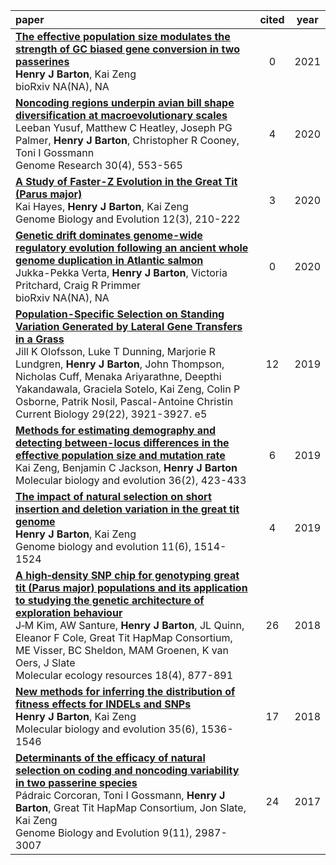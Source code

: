 | paper | cited | year |
|:---------|:------:|:---------:|
| **[The effective population size modulates the strength of GC biased gene conversion in two passerines](https://www.biorxiv.org/content/10.1101/2021.04.20.440602v1.abstract)**<br>**Henry J Barton**, Kai Zeng<br>bioRxiv NA(NA), NA | 0 | 2021 |
| **[Noncoding regions underpin avian bill shape diversification at macroevolutionary scales](https://genome.cshlp.org/content/30/4/553.short)**<br>Leeban Yusuf, Matthew C Heatley, Joseph PG Palmer, **Henry J Barton**, Christopher R Cooney, Toni I Gossmann<br>Genome Research 30(4), 553-565 | 4 | 2020 |
| **[A Study of Faster-Z Evolution in the Great Tit (Parus major)](https://academic.oup.com/gbe/article-abstract/12/3/210/5771331)**<br>Kai Hayes, **Henry J Barton**, Kai Zeng<br>Genome Biology and Evolution 12(3), 210-222 | 3 | 2020 |
| **[Genetic drift dominates genome-wide regulatory evolution following an ancient whole genome duplication in Atlantic salmon](https://www.biorxiv.org/content/10.1101/2020.11.20.389684v1.abstract)**<br>Jukka-Pekka Verta, **Henry J Barton**, Victoria Pritchard, Craig R Primmer<br>bioRxiv NA(NA), NA | 0 | 2020 |
| **[Population-Specific Selection on Standing Variation Generated by Lateral Gene Transfers in a Grass](https://www.sciencedirect.com/science/article/pii/S0960982219311856)**<br>Jill K Olofsson, Luke T Dunning, Marjorie R Lundgren, **Henry J Barton**, John Thompson, Nicholas Cuff, Menaka Ariyarathne, Deepthi Yakandawala, Graciela Sotelo, Kai Zeng, Colin P Osborne, Patrik Nosil, Pascal-Antoine Christin<br>Current Biology 29(22), 3921-3927. e5 | 12 | 2019 |
| **[Methods for estimating demography and detecting between-locus differences in the effective population size and mutation rate](https://academic.oup.com/mbe/article-abstract/36/2/423/5182503)**<br>Kai Zeng, Benjamin C Jackson, **Henry J Barton**<br>Molecular biology and evolution 36(2), 423-433 | 6 | 2019 |
| **[The impact of natural selection on short insertion and deletion variation in the great tit genome](https://academic.oup.com/gbe/article-abstract/11/6/1514/5423187)**<br>**Henry J Barton**, Kai Zeng<br>Genome biology and evolution 11(6), 1514-1524 | 4 | 2019 |
| **[A high‐density SNP chip for genotyping great tit (Parus major) populations and its application to studying the genetic architecture of exploration behaviour](https://onlinelibrary.wiley.com/doi/abs/10.1111/1755-0998.12778)**<br>J‐M Kim, AW Santure, **Henry J Barton**, JL Quinn, Eleanor F Cole, Great Tit HapMap Consortium, ME Visser, BC Sheldon, MAM Groenen, K van Oers, J Slate<br>Molecular ecology resources 18(4), 877-891 | 26 | 2018 |
| **[New methods for inferring the distribution of fitness effects for INDELs and SNPs](https://academic.oup.com/mbe/article-abstract/35/6/1536/4960016)**<br>**Henry J Barton**, Kai Zeng<br>Molecular biology and evolution 35(6), 1536-1546 | 17 | 2018 |
| **[Determinants of the efficacy of natural selection on coding and noncoding variability in two passerine species](https://academic.oup.com/gbe/article-abstract/9/11/2987/4555532)**<br>Pádraic Corcoran, Toni I Gossmann, **Henry J Barton**, Great Tit HapMap Consortium, Jon Slate, Kai Zeng<br>Genome Biology and Evolution 9(11), 2987-3007 | 24 | 2017 |
